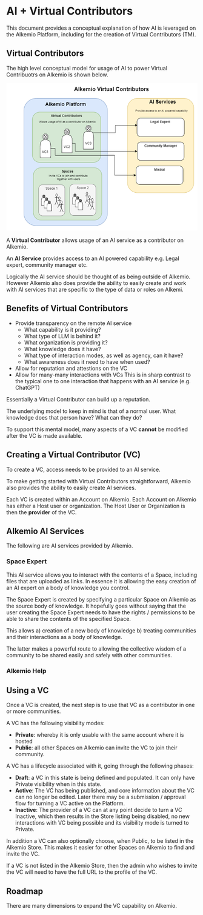 # AI + Virtual Contributors 
This document provides a conceptual explanation of how AI is leveraged on the Alkemio Platform, including for the creation of Virtual Contributors (TM).

## Virtual Contributors

The high level conceptual model for usage of AI to power Virtual Contribuotrs on Alkemio is shown below. 
<p align="center">
<img src="images/ai-virtual-contributors-conceptual-model.png" alt="AI Virtual Contributors Conceptual Model" width="600" />
</p>

A **Virtual Contributor** allows usage of an AI service as a contributor on Alkemio. 

An **AI Service** provides access to an AI powered capability e.g. Legal expert, community manager etc. 

Logically the AI service should be thought of as being outside of Alkemio. However Alkemio also does provide the ability to easily create and work with AI services that are specific to the type of data or roles on Alkemi. 

## Benefits of Virtual Contributors 
* Provide transparency on the remote AI service
    * What capability is it providing?
    * What type of LLM is behind it?
    * What organization is providing it?
    * What knowledge does it have?
    * What type of interaction modes, as well as agency, can it have?
    * What awareness does it need to have when used?
* Allow for reputation and attestions on the VC
* Allow for many-many interactions with VCs
    This is in sharp contrast to the typical one to one interaction that happens with an AI service (e.g. ChatGPT)

Essentially a Virtual Contributor can build up a reputation. 

The underlying model to keep in mind is that of a normal user. What knowledge does that person have? What can they do? 

To support this mental model, many aspects of a VC **cannot** be modified after the VC is made available.

## **Creating a Virtual Contributor (VC)**
To create a VC, access needs to be provided to an AI service.

To make getting started with Virtual Contributors straightforward, Alkemio also provides the ability to easily create AI services.

Each VC is created within an Account on Alkemio. Each Account on Alkemio has either a Host user or organization. The Host User or Organization is then the **provider** of the VC.


## **Alkemio AI Services**
The following are AI services provided by Alkemio.

### Space Expert
This AI service allows you to interact with the contents of a Space, including files that are uploaded as links. In essence it is allowing the easy creation of an AI expert on a body of knowledge you control.

The Space Expert is created by specifying a particular Space on Alkemio as the source body of knowledge. It hopefully goes without saying that the user creating the Space Expert needs to have the rights / permissions to be able to share the contents of the specified Space.  

This allows a) creation of a new body of knowledge b) treating communities and their interactions as a body of knowledge. 

The latter makes a powerful route to allowing the collective wisdom of a community to be shared easily and safely with other communities. 

### Alkemio Help

## Using a VC
Once a VC is created, the next step is to use that VC as a contributor in one or more communities.

A VC has the following visibility modes:
* **Private**: whereby it is only usable with the same account where it is hosted
* **Public**: all other Spaces on Alkemio can invite the VC to join their community.

A VC has a lifecycle associated with it, going through the following phases:
* **Draft**: a VC in this state is being defined and populated. It can only have Private visibility when in this state.
* **Active**: The VC has being published, and core information about the VC can no longer be edited. Later there may be a submission / approval flow for turning a VC active on the Platform. 
* **Inactive**: The provider of a VC can at any point decide to turn a VC Inactive, which then results in the Store listing being disabled, no new interactions with VC being possible and its visibility mode is turned to Private. 



In addition a VC can also optionally choose, when Public, to be listed in the Alkemio Store. This makes it easier for other Spaces on Alkemio to find and invite the VC.

If a VC is not listed in the Alkemio Store, then the admin who wishes to invite the VC will need to have the full URL to the profile of the VC.

## Roadmap
There are many dimensions to expand the VC capability on Alkemio. 



